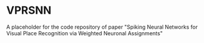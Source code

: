# VPRSNN

A placeholder for the code repository of paper "Spiking Neural Networks for Visual Place Recognition via Weighted Neuronal Assignments"
